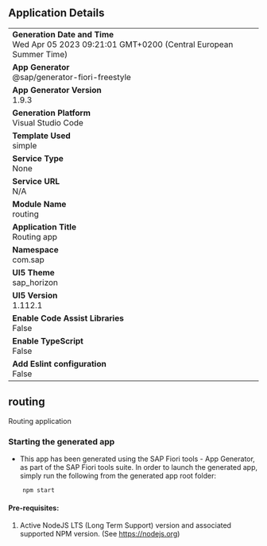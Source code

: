 ## Application Details
|               |
| ------------- |
|**Generation Date and Time**<br>Wed Apr 05 2023 09:21:01 GMT+0200 (Central European Summer Time)|
|**App Generator**<br>@sap/generator-fiori-freestyle|
|**App Generator Version**<br>1.9.3|
|**Generation Platform**<br>Visual Studio Code|
|**Template Used**<br>simple|
|**Service Type**<br>None|
|**Service URL**<br>N/A
|**Module Name**<br>routing|
|**Application Title**<br>Routing app|
|**Namespace**<br>com.sap|
|**UI5 Theme**<br>sap_horizon|
|**UI5 Version**<br>1.112.1|
|**Enable Code Assist Libraries**<br>False|
|**Enable TypeScript**<br>False|
|**Add Eslint configuration**<br>False|

## routing

Routing application

### Starting the generated app

-   This app has been generated using the SAP Fiori tools - App Generator, as part of the SAP Fiori tools suite.  In order to launch the generated app, simply run the following from the generated app root folder:

```
    npm start
```

#### Pre-requisites:

1. Active NodeJS LTS (Long Term Support) version and associated supported NPM version.  (See https://nodejs.org)


